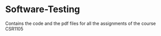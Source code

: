 # Software-Testing
Contains the code and the pdf files for all the assignments of the course CSR1105
